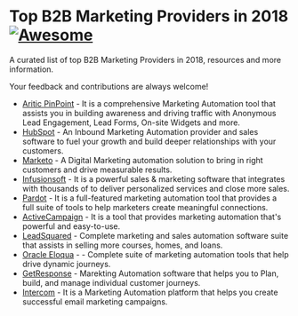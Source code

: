 # Top B2B Marketing Providers in 2018 [![Awesome](https://cdn.rawgit.com/sindresorhus/awesome/d7305f38d29fed78fa85652e3a63e154dd8e8829/media/badge.svg)](https://github.com/ankitpr89/marketing-automation/)

A curated list of top B2B Marketing Providers in 2018, resources and more information.

Your feedback and contributions are always welcome!

* [Aritic PinPoint](https://aritic.com) - It is a comprehensive Marketing Automation tool that assists you in building awareness and driving traffic with Anonymous Lead Engagement, Lead Forms, On-site Widgets and more. 
* [HubSpot](http://hubspot.com/) - An Inbound Marketing Automation provider and sales software to fuel your growth and build deeper relationships with your customers. 
* [Marketo](https://www.marketo.com/) - A Digital Marketing automation solution to bring in right customers and drive measurable results. 
* [Infusionsoft](https://www.infusionsoft.com/) - It is a powerful sales & marketing software that integrates with thousands of to deliver personalized services and close more sales.
* [Pardot](http://www.pardot.com/) - It is a full-featured marketing automation tool that provides a full suite of tools to help marketers create meaningful connections.
* [ActiveCampaign](http://www.activecampaign.com/) - It is a tool that provides marketing automation that's powerful and easy-to-use.
* [LeadSquared](http://www.leadsquared.com/) - Complete marketing and sales automation software suite that assists in selling more courses, homes, and loans. 
* [Oracle Eloqua](https://www.marketo.com/) - - Complete suite of marketing automation tools that help drive dynamic journeys.
* [GetResponse](https://www.getresponse.com/) - Marekting Automation software that helps you to Plan, build, and manage individual customer journeys. 
* [Intercom](https://www.intercom.com/) - It is a Marketing Automation platform that helps you create successful email marketing campaigns.
